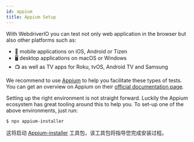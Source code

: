 ```yaml
---
id: appium
title: Appium Setup
---
```


With WebdriverIO you can test not only web application in the browser but also other platforms such as:

- 📱 mobile applications on iOS, Android or Tizen
- 🖥️ desktop applications on macOS or Windows
- 📺 as well as TV apps for Roku, tvOS, Android TV and Samsung

We recommend to use [Appium](https://appium.io/) to help you facilitate these types of tests. You can get an overview on Appium on their [official documentation page](https://appium.io/docs/en/2.0/intro/).

Setting up the right environment is not straight forward. Luckily the Appium ecosystem has great tooling around this to help you. To set-up one of the above environments, just run:

```sh
$ npx appium-installer
```

这将启动 [Appium-installer](https://github.com/AppiumTestDistribution/appium-installer) 工具包，该工具包将指导您完成安装过程。
